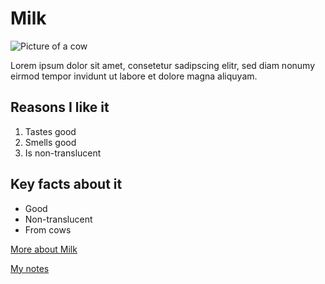 # Milk

![Picture of a cow](http://upload.wikimedia.org/wikipedia/commons/7/77/Holstein_cows_large.jpg)

Lorem ipsum dolor sit amet, consetetur sadipscing elitr, sed diam nonumy eirmod tempor invidunt ut
labore et dolore magna aliquyam.

## Reasons I like it

1. Tastes good
2. Smells good
3. Is non-translucent

## Key facts about it

- Good
- Non-translucent
- From cows

[More about Milk](http://en.wikipedia.org/wiki/Milk)

[My notes](notes.txt)
